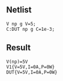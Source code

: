 ## Netlist

```text
V np g V=5;
C:DUT np g C=1e-3;
```

## Result

```text
V(np)=5V
V1{V=5V,I=0A,P=0W}
DUT{V=5V,I=0A,P=0W}
```
